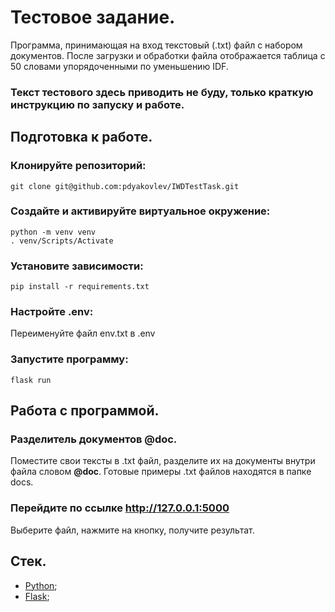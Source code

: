 # Тестовое задание.
Программа, принимающая на вход текстовый (.txt) файл с набором документов. После загрузки и обработки файла отображается таблица с 50 словами упорядоченными по уменьшению IDF.
### Текст тестового здесь приводить не буду, только краткую инструкцию по запуску и работе.
## Подготовка к работе.
### Клонируйте репозиторий:
```
git clone git@github.com:pdyakovlev/IWDTestTask.git
```
### Создайте и активируйте виртуальное окружение:
```
python -m venv venv
. venv/Scripts/Activate
```
### Установите зависимости:
```
pip install -r requirements.txt
```
### Настройте .env:
Переименуйте файл env.txt в .env

### Запустите программу:
```
flask run
```
## Работа с программой.
### Разделитель документов @doc.
Поместите свои тексты в .txt файл, разделите их на документы внутри файла словом **@doc**. Готовые примеры .txt файлов находятся в папке docs.
### Перейдите по ссылке http://127.0.0.1:5000
Выберите файл, нажмите на кнопку, получите результат.
## Стек.
- [Python](https://www.python.org/);
- [Flask](https://flask.palletsprojects.com/en/3.0.x/);
